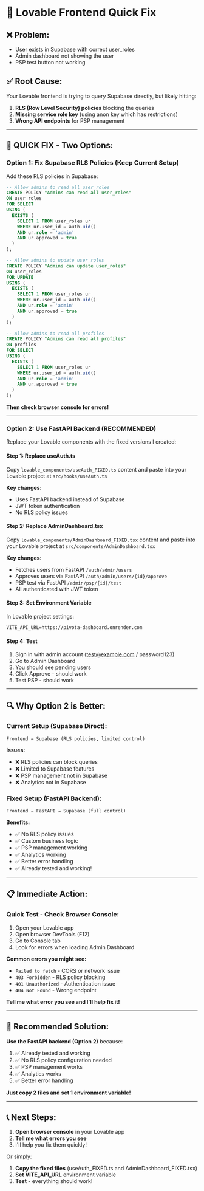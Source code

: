 # 🔧 Lovable Frontend Quick Fix

## ❌ **Problem:**
- User exists in Supabase with correct user_roles
- Admin dashboard not showing the user
- PSP test button not working

## ✅ **Root Cause:**
Your Lovable frontend is trying to query Supabase directly, but likely hitting:
1. **RLS (Row Level Security) policies** blocking the queries
2. **Missing service role key** (using anon key which has restrictions)
3. **Wrong API endpoints** for PSP management

---

## 🚀 **QUICK FIX - Two Options:**

### **Option 1: Fix Supabase RLS Policies (Keep Current Setup)**

Add these RLS policies in Supabase:

```sql
-- Allow admins to read all user_roles
CREATE POLICY "Admins can read all user_roles"
ON user_roles
FOR SELECT
USING (
  EXISTS (
    SELECT 1 FROM user_roles ur
    WHERE ur.user_id = auth.uid()
    AND ur.role = 'admin'
    AND ur.approved = true
  )
);

-- Allow admins to update user_roles
CREATE POLICY "Admins can update user_roles"
ON user_roles
FOR UPDATE
USING (
  EXISTS (
    SELECT 1 FROM user_roles ur
    WHERE ur.user_id = auth.uid()
    AND ur.role = 'admin'
    AND ur.approved = true
  )
);

-- Allow admins to read all profiles
CREATE POLICY "Admins can read all profiles"
ON profiles
FOR SELECT
USING (
  EXISTS (
    SELECT 1 FROM user_roles ur
    WHERE ur.user_id = auth.uid()
    AND ur.role = 'admin'
    AND ur.approved = true
  )
);
```

**Then check browser console for errors!**

---

### **Option 2: Use FastAPI Backend (RECOMMENDED)**

Replace your Lovable components with the fixed versions I created:

#### **Step 1: Replace useAuth.ts**

Copy `lovable_components/useAuth_FIXED.ts` content and paste into your Lovable project at `src/hooks/useAuth.ts`

**Key changes:**
- Uses FastAPI backend instead of Supabase
- JWT token authentication
- No RLS policy issues

#### **Step 2: Replace AdminDashboard.tsx**

Copy `lovable_components/AdminDashboard_FIXED.tsx` content and paste into your Lovable project at `src/components/AdminDashboard.tsx`

**Key changes:**
- Fetches users from FastAPI `/auth/admin/users`
- Approves users via FastAPI `/auth/admin/users/{id}/approve`
- PSP test via FastAPI `/admin/psp/{id}/test`
- All authenticated with JWT token

#### **Step 3: Set Environment Variable**

In Lovable project settings:
```
VITE_API_URL=https://pivota-dashboard.onrender.com
```

#### **Step 4: Test**

1. Sign in with admin account (test@example.com / password123)
2. Go to Admin Dashboard
3. You should see pending users
4. Click Approve - should work
5. Test PSP - should work

---

## 🔍 **Why Option 2 is Better:**

### **Current Setup (Supabase Direct):**
```
Frontend → Supabase (RLS policies, limited control)
```

**Issues:**
- ❌ RLS policies can block queries
- ❌ Limited to Supabase features
- ❌ PSP management not in Supabase
- ❌ Analytics not in Supabase

### **Fixed Setup (FastAPI Backend):**
```
Frontend → FastAPI → Supabase (full control)
```

**Benefits:**
- ✅ No RLS policy issues
- ✅ Custom business logic
- ✅ PSP management working
- ✅ Analytics working
- ✅ Better error handling
- ✅ Already tested and working!

---

## 📋 **Immediate Action:**

### **Quick Test - Check Browser Console:**

1. Open your Lovable app
2. Open browser DevTools (F12)
3. Go to Console tab
4. Look for errors when loading Admin Dashboard

**Common errors you might see:**
- `Failed to fetch` - CORS or network issue
- `403 Forbidden` - RLS policy blocking
- `401 Unauthorized` - Authentication issue
- `404 Not Found` - Wrong endpoint

**Tell me what error you see and I'll help fix it!**

---

## 🚀 **Recommended Solution:**

**Use the FastAPI backend (Option 2)** because:
1. ✅ Already tested and working
2. ✅ No RLS policy configuration needed
3. ✅ PSP management works
4. ✅ Analytics works
5. ✅ Better error handling

**Just copy 2 files and set 1 environment variable!**

---

## 📞 **Next Steps:**

1. **Open browser console** in your Lovable app
2. **Tell me what errors you see**
3. I'll help you fix them quickly!

Or simply:
1. **Copy the fixed files** (useAuth_FIXED.ts and AdminDashboard_FIXED.tsx)
2. **Set VITE_API_URL** environment variable
3. **Test** - everything should work!




